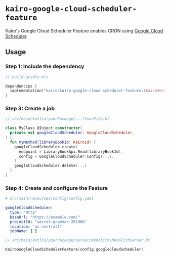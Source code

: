 # `kairo-google-cloud-scheduler-feature`

Kairo's Google Cloud Scheduler Feature enables CRON
using [Google Cloud Scheduler](https://cloud.google.com/scheduler/docs).

## Usage

### Step 1: Include the dependency

```kotlin
// build.gradle.kts

dependencies {
  implementation("kairo:kairo-google-cloud-scheduler-feature:$kairoVersion")
}
```

### Step 3: Create a job

```kotlin
// src/main/kotlin/yourPackage/.../YourFile.kt

class MyClass @Inject constructor(
  private val googleCloudScheduler: GoogleCloudScheduler,
) {
  fun myMethod(libraryBookId: KairoId) {
    googleCloudScheduler.create(
      endpoint = LibraryBookApi.Read(libraryBookId),
      config = GoogleCloudScheduler.Config(...),
    )
    googleCloudScheduler.delete(...)
  }
}
```

### Step 4: Create and configure the Feature

```yaml
# src/main/resources/config/config.yaml

googleCloudScheduler:
  type: "Http"
  baseUrl: "https://example.com/"
  projectId: "secret-grammar-201908"
  location: "us-central1"
  jobName: { }
```

```kotlin
// src/main/kotlin/yourPackage/server/monolith/MonolithServer.kt

KairoGoogleCloudSchedulerFeature(config.googleCloudScheduler)
```
